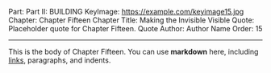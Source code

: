 Part: Part II: BUILDING
KeyImage: https://example.com/keyimage15.jpg
Chapter: Chapter Fifteen
Chapter Title: Making the Invisible Visible
Quote: Placeholder quote for Chapter Fifteen.
Quote Author: Author Name
Order: 15

---

This is the body of Chapter Fifteen. You can use **markdown** here, including [links](#), paragraphs, and indents.
